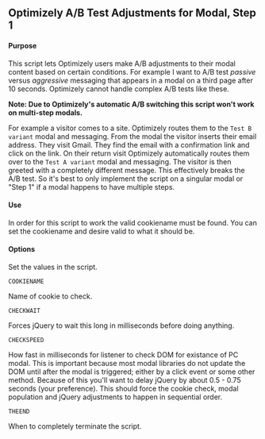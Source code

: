 ## Optimizely A/B Test Adjustments for Modal, Step 1

#### Purpose

This script lets Optimizely users make A/B adjustments to their modal content based on certain conditions. For example I want to A/B test *passive* versus *aggressive* messaging that appears in a modal on a third page after 10 seconds. Optimizely cannot handle complex A/B tests like these.

**Note: Due to Optimizely's automatic A/B switching this script won't work on multi-step modals.**

For example a visitor comes to a site. Optimizely routes them to the `Test B variant` modal and messaging. From the modal the visitor inserts their email address. They visit Gmail. They find the email with a confirmation link and click on the link. On their return visit Optimizely automatically routes them over to the `Test A variant` modal and messaging. The visitor is then greeted with a completely different message. This effectively breaks the A/B test. So it's best to only implement the script on a singular modal or "Step 1" if a modal happens to have multiple steps.

#### Use

In order for this script to work the valid cookiename must be found. You can set the cookiename and desire valid to
what it should be.

#### Options

Set the values in the script.

`COOKIENAME`

Name of cookie to check.

`CHECKWAIT`

Forces jQuery to wait this long in milliseconds before doing anything.

`CHECKSPEED`

How fast in milliseconds for listener to check DOM for existance of PC modal. This is important because most modal libraries do not update the DOM until after the modal is triggered; either by a click event or some other method. Because of this you'll want to delay jQuery by about 0.5 - 0.75 seconds (your preference). This should force the cookie check, modal population and jQuery adjustments to happen in sequential order.

`THEEND`

When to completely terminate the script.
